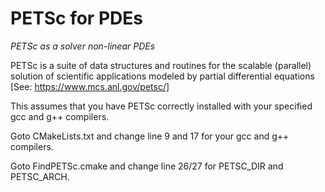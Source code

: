 # PETSc for PDEs
*PETSc as a solver non-linear PDEs*

PETSc is a suite of data structures and routines for the scalable (parallel) solution of scientific applications modeled by partial differential equations [See: https://www.mcs.anl.gov/petsc/]

This assumes that you have PETSc correctly installed with your specified gcc and g++ compilers.

Goto CMakeLists.txt and change line 9 and 17 for your gcc and g++ compilers.

Goto FindPETSc.cmake and change line 26/27 for PETSC_DIR and PETSC_ARCH.
